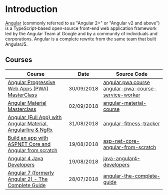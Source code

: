 # Introduction
[Angular](https://en.wikipedia.org/wiki/Angular_(application_platform)) (commonly referred to as "Angular 2+" or "Angular v2 and above") is a TypeScript-based open-source front-end web application framework led by the Angular Team at Google and by a community of individuals and corporations. Angular is a complete rewrite from the same team that built AngularJS.

## Courses
| Course                                                                                                                                         | Date               | Source Code                                                                                         |
| ----------------------------------------------------------------------------------------------------------------------------------------------- | ------------------- | --------------------------------------------------------------------------------------------------- |
| [Angular Progressive Web Apps (PWA) MasterClass](angular-angular-pwa-course.md)                                                                                                               | 30/09/2018 |[angular.pwa.course](https://github.com/peelmicro/angular.pwa.course)<br>[angular-pwa-course-service-worker](https://github.com/peelmicro/angular-pwa-course-service-worker)                  |
| [Angular Material Masterclass](angular-angular-material-course.md)                                                                                                               | 02/09/2018 |[angular-material-course](https://github.com/peelmicro/angular-material-course)                  |
| [Angular (Full App) with Angular Material, Angularfire & NgRx](angular-angular-full-app-with-angular-material-angularfire-ngrx.md)                                                                                                               | 31/08/2018 |[angular-fitness-tracker](https://github.com/peelmicro/angular-fitness-tracker)                  |
| [Build an app with ASPNET Core and Angular from scratch](/backend/dotnetcore-asp-net-core-angular-from-scratch.md)                                                                                                               | 19/08/2018 |[asp-net-core-angular-from-scratch](https://github.com/peelmicro/asp-net-core-angular-from-scratch)|
| [Angular 4 Java Developers](/backend/java-angular-4-java-developers.md)                                                                                                               | 19/08/2018 | [java-angular4-developers](https://github.com/peelmicro/java-angular4-developers)                                         |
| [Angular 7 (formerly Angular 2) - The Complete Guide](angular-the-complete-guide-to-angular-2.md)| 28/07/2018 |[angular-the-complete-guide](https://github.com/peelmicro/angular-the-complete-guide)                  |

